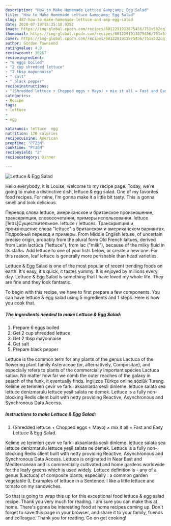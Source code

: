 ```yaml
---
description: "How to Make Homemade Lettuce &amp;amp; Egg Salad"
title: "How to Make Homemade Lettuce &amp;amp; Egg Salad"
slug: 487-how-to-make-homemade-lettuce-and-amp-egg-salad
date: 2020-07-19T15:25:18.925Z
image: https://img-global.cpcdn.com/recipes/6012291913875456/751x532cq70/lettuce-egg-salad-recipe-main-photo.jpg
thumbnail: https://img-global.cpcdn.com/recipes/6012291913875456/751x532cq70/lettuce-egg-salad-recipe-main-photo.jpg
cover: https://img-global.cpcdn.com/recipes/6012291913875456/751x532cq70/lettuce-egg-salad-recipe-main-photo.jpg
author: Gordon Townsend
ratingvalue: 4.9
reviewcount: 30267
recipeingredient:
- "6 eggs boiled"
- "2 cup shredded lettuce"
- "2 tbsp mayonnaise"
- " salt"
- " black pepper"
recipeinstructions:
- "(Shredded lettuce + Chopped eggs + Mayo) × mix it all = Fast and Easy Lettuce &amp; Egg Salad."
categories:
- Recipe
tags:
- lettuce
- 
- egg

katakunci: lettuce  egg 
nutrition: 170 calories
recipecuisine: American
preptime: "PT23M"
cooktime: "PT36M"
recipeyield: "2"
recipecategory: Dinner

---
```



![Lettuce &amp; Egg Salad](https://img-global.cpcdn.com/recipes/6012291913875456/751x532cq70/lettuce-egg-salad-recipe-main-photo.jpg)

Hello everybody, it is Louise, welcome to my recipe page. Today, we're going to make a distinctive dish, lettuce &amp; egg salad. One of my favorites food recipes. For mine, I'm gonna make it a little bit tasty. This is gonna smell and look delicious.

Перевод слова lettuce, американское и британское произношение, транскрипция, словосочетания, примеры использования. lettuce [ˈletɪs]Существительное. lettuce / lettuces. Транскрипция и произношение слова &#34;lettuce&#34; в британском и американском вариантах. Подробный перевод и примеры. From Middle English letuse, of uncertain precise origin, probably from the plural form Old French laitues, derived from Latin lactūca (&#34;lettuce&#34;), from lac (&#34;milk&#34;), because of the milky fluid in its stalks. Add lettuce to one of your lists below, or create a new one. For this reason, leaf lettuce is generally more perishable than head varieties.

Lettuce &amp; Egg Salad is one of the most popular of recent trending foods on earth. It's easy, it's quick, it tastes yummy. It is enjoyed by millions every day. Lettuce &amp; Egg Salad is something that I have loved my whole life. They are fine and they look fantastic.


To begin with this recipe, we have to first prepare a few components. You can have lettuce &amp; egg salad using 5 ingredients and 1 steps. Here is how you cook that.

<!--inarticleads1-->

##### The ingredients needed to make Lettuce &amp; Egg Salad:

1. Prepare 6 eggs boiled
1. Get 2 cup shredded lettuce
1. Get 2 tbsp mayonnaise
1. Get  salt
1. Prepare  black pepper


Lettuce is the common term for any plants of the genus Lactuca of the flowering plant family Asteraceae (or, alternatively, Compositae), and especially refers to plants of the commercially important species Lactuca sativa. No matter how far we comb the outer reaches of the galaxy in search of the funk, it eventually finds. İngilizce Türkçe online sözlük Tureng. Kelime ve terimleri çevir ve farklı aksanlarda sesli dinleme. lettuce salata sea lettuce denizmarulu lettuce yeşil salata ne demek. Lettuce is a fully non-blocking Redis client built with netty providing Reactive, Asynchronous and Synchronous Data Access. 

<!--inarticleads2-->

##### Instructions to make Lettuce &amp; Egg Salad:

1. (Shredded lettuce + Chopped eggs + Mayo) × mix it all = Fast and Easy Lettuce &amp; Egg Salad.


Kelime ve terimleri çevir ve farklı aksanlarda sesli dinleme. lettuce salata sea lettuce denizmarulu lettuce yeşil salata ne demek. Lettuce is a fully non-blocking Redis client built with netty providing Reactive, Asynchronous and Synchronous Data Access. Lettuce is originated in Near East and Mediterranean and is commercially cultivated and home gardens worldwide for the leafy greens which is used widely. Lettuce definition is - any of a genus (Lactuca) of composite plants; especially : a common garden vegetable (L Examples of lettuce in a Sentence. I like a little lettuce and tomato on my sandwiches. 

So that is going to wrap this up for this exceptional food lettuce &amp; egg salad recipe. Thank you very much for reading. I am sure you can make this at home. There's gonna be interesting food at home recipes coming up. Don't forget to save this page in your browser, and share it to your family, friends and colleague. Thank you for reading. Go on get cooking!
